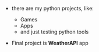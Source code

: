 - there are my python projects, like: 
	- Games
	- Apps
	- and just testing python tools 

- Final project is **WeatherAPI** app
